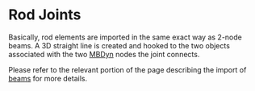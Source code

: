 # Rod Joints
Basically, rod elements are imported in the same exact way as 2-node beams.  A
3D straight line is created and hooked to the two objects associated with the
two [MBDyn][1] nodes the joint connects.

Please refer to the relevant portion of the page describing the import of
[beams][2] for more details.

  [1]: https://www.mbdyn.org/
  [2]: https://github.com/zanoni-mbdyn/blendyn/wiki/Beams#cross-section-profile-import
